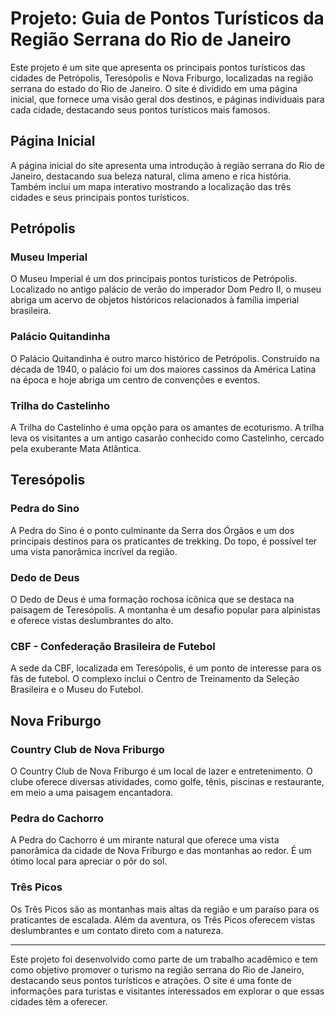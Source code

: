 # Projeto: Guia de Pontos Turísticos da Região Serrana do Rio de Janeiro

Este projeto é um site que apresenta os principais pontos turísticos das cidades de Petrópolis, Teresópolis e Nova Friburgo, localizadas na região serrana do estado do Rio de Janeiro. O site é dividido em uma página inicial, que fornece uma visão geral dos destinos, e páginas individuais para cada cidade, destacando seus pontos turísticos mais famosos.

## Página Inicial

A página inicial do site apresenta uma introdução à região serrana do Rio de Janeiro, destacando sua beleza natural, clima ameno e rica história. Também inclui um mapa interativo mostrando a localização das três cidades e seus principais pontos turísticos.

## Petrópolis

### Museu Imperial

O Museu Imperial é um dos principais pontos turísticos de Petrópolis. Localizado no antigo palácio de verão do imperador Dom Pedro II, o museu abriga um acervo de objetos históricos relacionados à família imperial brasileira.

### Palácio Quitandinha

O Palácio Quitandinha é outro marco histórico de Petrópolis. Construído na década de 1940, o palácio foi um dos maiores cassinos da América Latina na época e hoje abriga um centro de convenções e eventos.

### Trilha do Castelinho

A Trilha do Castelinho é uma opção para os amantes de ecoturismo. A trilha leva os visitantes a um antigo casarão conhecido como Castelinho, cercado pela exuberante Mata Atlântica.

## Teresópolis

### Pedra do Sino

A Pedra do Sino é o ponto culminante da Serra dos Órgãos e um dos principais destinos para os praticantes de trekking. Do topo, é possível ter uma vista panorâmica incrível da região.

### Dedo de Deus

O Dedo de Deus é uma formação rochosa icônica que se destaca na paisagem de Teresópolis. A montanha é um desafio popular para alpinistas e oferece vistas deslumbrantes do alto.

### CBF - Confederação Brasileira de Futebol

A sede da CBF, localizada em Teresópolis, é um ponto de interesse para os fãs de futebol. O complexo inclui o Centro de Treinamento da Seleção Brasileira e o Museu do Futebol.

## Nova Friburgo

### Country Club de Nova Friburgo

O Country Club de Nova Friburgo é um local de lazer e entretenimento. O clube oferece diversas atividades, como golfe, tênis, piscinas e restaurante, em meio a uma paisagem encantadora.

### Pedra do Cachorro

A Pedra do Cachorro é um mirante natural que oferece uma vista panorâmica da cidade de Nova Friburgo e das montanhas ao redor. É um ótimo local para apreciar o pôr do sol.

### Três Picos

Os Três Picos são as montanhas mais altas da região e um paraíso para os praticantes de escalada. Além da aventura, os Três Picos oferecem vistas deslumbrantes e um contato direto com a natureza.

---

Este projeto foi desenvolvido como parte de um trabalho acadêmico e tem como objetivo promover o turismo na região serrana do Rio de Janeiro, destacando seus pontos turísticos e atrações. O site é uma fonte de informações para turistas e visitantes interessados em explorar o que essas cidades têm a oferecer.
